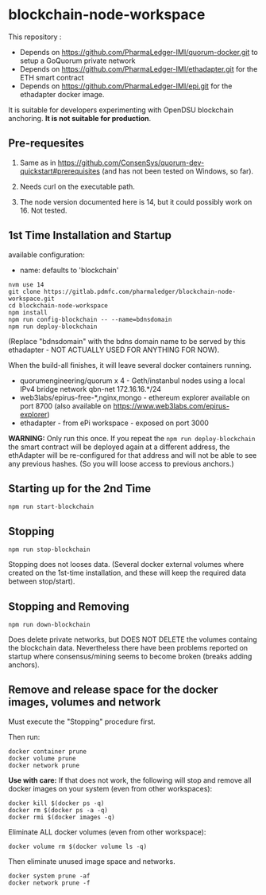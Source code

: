 # blockchain-node-workspace

This repository :
* Depends on https://github.com/PharmaLedger-IMI/quorum-docker.git to setup a GoQuorum private network
* Depends on https://github.com/PharmaLedger-IMI/ethadapter.git for the ETH smart contract
* Depends on https://github.com/PharmaLedger-IMI/epi.git for the ethadapter docker image.

It is suitable for developers experimenting with OpenDSU blockchain anchoring. **It is not suitable for production**.

## Pre-requesites

1. Same as in https://github.com/ConsenSys/quorum-dev-quickstart#prerequisites (and has not been tested on Windows, so far).

2. Needs curl on the executable path.

3. The node version documented here is 14, but it could possibly work on 16. Not tested.


## 1st Time Installation and Startup

available configuration:
 - name: defaults to 'blockchain'

```
nvm use 14
git clone https://gitlab.pdmfc.com/pharmaledger/blockchain-node-workspace.git
cd blockchain-node-workspace
npm install
npm run config-blockchain -- --name=bdnsdomain
npm run deploy-blockchain
```

(Replace "bdnsdomain" with the bdns domain name to be served by this ethadapter - NOT ACTUALLY USED FOR ANYTHING FOR NOW).

When the build-all finishes, it will leave several docker containers running.
- quorumengineering/quorum x 4 - Geth/instanbul nodes using a local IPv4 bridge network qbn-net 172.16.16.*/24
- web3labs/epirus-free-*,nginx,mongo - ethereum explorer available on port 8700  (also available on https://www.web3labs.com/epirus-explorer)
- ethadapter - from ePi workspace - exposed on port 3000

**WARNING:** Only run this once. If you repeat the `npm run deploy-blockchain` the smart contract will be deployed again at a different address, the ethAdapter will be re-configured for that address and will not be able to see any previous hashes. (So you will loose access to previous anchors.)

## Starting up for the 2nd Time

```
npm run start-blockchain
```

## Stopping

```
npm run stop-blockchain
```

Stopping does not looses data. (Several docker external volumes where created on the 1st-time installation, and these will keep the required data between stop/start).

## Stopping and Removing

```
npm run down-blockchain
```

Does delete private networks, but DOES NOT DELETE the volumes containg the blockchain data.
Nevertheless there have been problems reported on startup where consensus/mining seems
to become broken (breaks adding anchors).

## Remove and release space for the docker images, volumes and network

Must execute the "Stopping" procedure first.

Then run:
```
docker container prune
docker volume prune
docker network prune
```

**Use with care:** If that does not work, the following will stop and remove all docker images on your system (even from other workspaces):

```
docker kill $(docker ps -q)
docker rm $(docker ps -a -q)
docker rmi $(docker images -q)
```

Eliminate ALL docker volumes (even from other workspace):
```
docker volume rm $(docker volume ls -q)
```

Then eliminate unused image space and networks.

```
docker system prune -af
docker network prune -f
```
